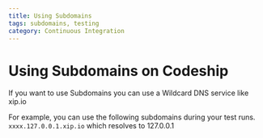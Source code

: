 ```yaml
---
title: Using Subdomains
tags: subdomains, testing
category: Continuous Integration
---
```


# Using Subdomains on Codeship

If you want to use Subdomains you can use a Wildcard DNS service like xip.io

For example, you can use the following subdomains during your test runs.
`xxxx.127.0.0.1.xip.io` which resolves to 127.0.0.1

